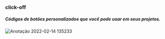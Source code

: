 ### click-off
##### Códigos de botões personalizados que você pode usar em seus projetos.


![Anotação 2022-02-14 135233](https://user-images.githubusercontent.com/80164486/153909194-8201b05d-9dc8-42bf-8b6e-b61c0c75c9a1.png)

